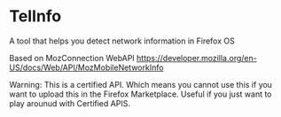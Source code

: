 TelInfo
=======

A tool that helps you detect network information in Firefox OS

Based on MozConnection WebAPI https://developer.mozilla.org/en-US/docs/Web/API/MozMobileNetworkInfo

Warning: This is a certified API. Which means you cannot use this if you want to upload this in the Firefox Marketplace. Useful if you just want to play arounud with Certified APIS.
